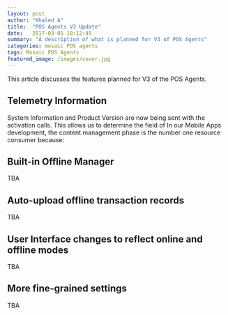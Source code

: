 ```yaml
---
layout: post
author: "Khaled A"
title:  "POS Agents V3 Update"
date:   2017-03-05 10:12:45
summary: "A description of what is planned for V3 of POS Agents"
categories: mosaic POS agents
tags: Mosaic POS Agents
featured_image: /images/cover.jpg
---
```


This article discusses the features planned for V3 of the POS Agents.   

## Telemetry Information

System Information and Product Version are now being sent with the activation calls. This allows us to determine the field of In our Mobile Apps development, the content management phase is the number one resource consumer because:

## Built-in Offline Manager

TBA

## Auto-upload offline transaction records

TBA

## User Interface changes to reflect online and offline modes

TBA

## More fine-grained settings

TBA

